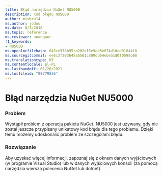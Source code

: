 ```yaml
---
title: Błąd narzędzia NuGet NU5000
description: Kod błędu NU5000
author: mishra14
ms.author: jodou
ms.date: 8/3/2018
ms.topic: reference
ms.reviewer: anangaur
f1_keywords:
- NU5000
ms.openlocfilehash: 643ce378b95ca202cf6e9ee5e074d10cd01844f8
ms.sourcegitcommit: ee6c3f203648a5561c809db54ebeb1d0f0598b68
ms.translationtype: MT
ms.contentlocale: pl-PL
ms.lasthandoff: 01/26/2021
ms.locfileid: "98779836"
---
```

# <a name="nuget-error-nu5000"></a>Błąd narzędzia NuGet NU5000

### <a name="issue"></a>Problem

Wystąpił problem z operacją pakietu NuGet. NU5000 jest używany, gdy nie został jeszcze przypisany unikatowy kod błędu dla tego problemu. Dzięki temu możemy udoskonalić problem ze szczegółami błędu.


### <a name="solution"></a>Rozwiązanie

Aby uzyskać więcej informacji, zapoznaj się z oknem danych wyjściowych (w programie Visual Studio) lub w danych wyjściowych konsoli (za pomocą narzędzia wiersza polecenia NuGet lub dotnet).


